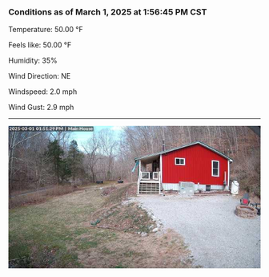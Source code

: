 ### Conditions as of March 1, 2025 at 1:56:45 PM CST 

Temperature: 50.00 &deg;F

Feels like: 50.00 &deg;F

Humidity: 35%

Wind Direction: NE

Windspeed: 2.0 mph

Wind Gust: 2.9 mph

---

<img src="./images/latest.jpeg"/>

